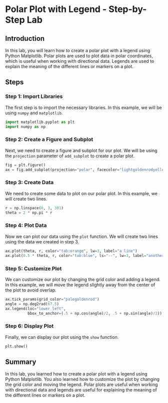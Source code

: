 # Polar Plot with Legend - Step-by-Step Lab

## Introduction

In this lab, you will learn how to create a polar plot with a legend using Python Matplotlib. Polar plots are used to plot data in polar coordinates, which is useful when working with directional data. Legends are used to explain the meaning of the different lines or markers on a plot.

## Steps

### Step 1: Import Libraries

The first step is to import the necessary libraries. In this example, we will be using `numpy` and `matplotlib`.

```python
import matplotlib.pyplot as plt
import numpy as np
```

### Step 2: Create a Figure and Subplot

Next, we need to create a figure and subplot for our plot. We will be using the `projection` parameter of `add_subplot` to create a polar plot.

```python
fig = plt.figure()
ax = fig.add_subplot(projection="polar", facecolor="lightgoldenrodyellow")
```

### Step 3: Create Data

We need to create some data to plot on our polar plot. In this example, we will create two lines.

```python
r = np.linspace(0, 3, 301)
theta = 2 * np.pi * r
```

### Step 4: Plot Data

Now we can plot our data using the `plot` function. We will create two lines using the data we created in step 3.

```python
ax.plot(theta, r, color="tab:orange", lw=3, label="a line")
ax.plot(0.5 * theta, r, color="tab:blue", ls="--", lw=3, label="another line")
```

### Step 5: Customize Plot

We can customize our plot by changing the grid color and adding a legend. In this example, we will move the legend slightly away from the center of the plot to avoid overlap.

```python
ax.tick_params(grid_color="palegoldenrod")
angle = np.deg2rad(67.5)
ax.legend(loc="lower left",
          bbox_to_anchor=(.5 + np.cos(angle)/2, .5 + np.sin(angle)/2))
```

### Step 6: Display Plot

Finally, we can display our plot using the `show` function.

```python
plt.show()
```

## Summary

In this lab, you learned how to create a polar plot with a legend using Python Matplotlib. You also learned how to customize the plot by changing the grid color and moving the legend. Polar plots are useful when working with directional data and legends are useful for explaining the meaning of the different lines or markers on a plot.
